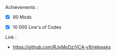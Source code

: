 Achievements :

- [x] 80 Mods

- [x] 10 000 Line's of Codes

Link :

- https://github.com/RJxMoDz/VCA-v9/releases
